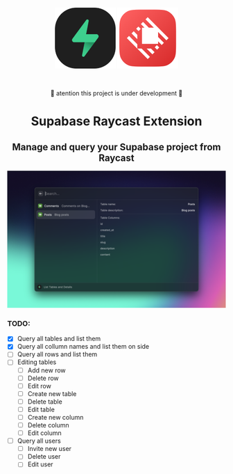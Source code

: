 <p align="center">
    <img src="./assets/command-icon.png" width="140px"/>
    <img src="./assets/raycast-icon.png" width="140px"/>
</p>

<br />

<p align="center">🚧 atention this project is under development 🚧</p>
<h1 align="center">Supabase Raycast Extension</h1>
<h2 align="center">
Manage and query your Supabase project from Raycast
</h2>

<p align="center">
    <img src="./assets/supabase-project-manager.png" width="960px"/>
</p>

### TODO:

- [x] Query all tables and list them
- [x] Query all collumn names and list them on side
- [ ] Query all rows and list them
- [ ] Editing tables
  - [ ] Add new row
  - [ ] Delete row
  - [ ] Edit row
  - [ ] Create new table
  - [ ] Delete table
  - [ ] Edit table
  - [ ] Create new column
  - [ ] Delete column
  - [ ] Edit column
- [ ] Query all users
  - [ ] Invite new user
  - [ ] Delete user
  - [ ] Edit user

